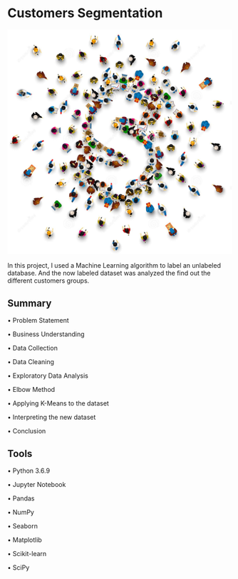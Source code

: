 # Customers Segmentation
![Image](image.jpg)

In this project, I used a Machine Learning algorithm to label an unlabeled database. And the now labeled dataset was analyzed the find out the different customers groups.

## Summary

• Problem Statement

• Business Understanding

• Data Collection

• Data Cleaning

• Exploratory Data Analysis 

• Elbow Method 

• Applying K-Means to the dataset

• Interpreting the new dataset

• Conclusion

## Tools

• Python 3.6.9

• Jupyter Notebook

• Pandas

• NumPy

• Seaborn

• Matplotlib

• Scikit-learn

• SciPy
